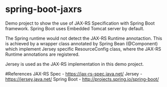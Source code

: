 # spring-boot-jaxrs

Demo project to show the use of JAX-RS Specification with Spring Boot framework. Spring Boot uses Embedded Tomcat server by default.

The Spring runtime would not detect the JAX-RS Runtime annotaction. This is achieved by a wrapper class annotated by Spring Bean (@Component) which implement Jersey specific ResourceConfig class, where the JAX-RS Runtime annotations are registered.

Jersey is used as the JAX-RS implementation in this demo project.

#References
JAX-RS Spec - https://jax-rs-spec.java.net/
Jersey - https://jersey.java.net/
Spring Boot - http://projects.spring.io/spring-boot/
